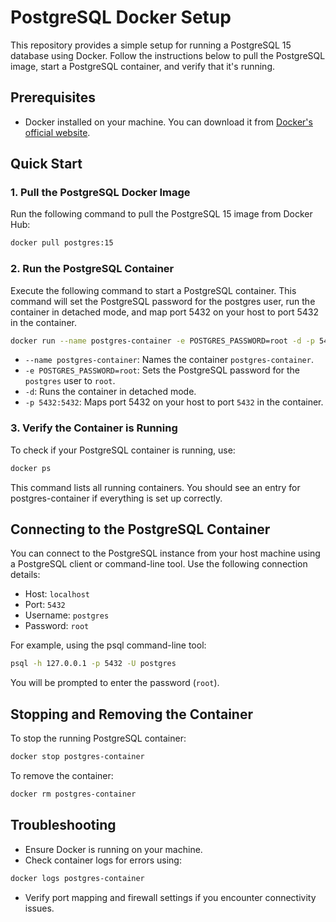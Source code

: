 # PostgreSQL Docker Setup

This repository provides a simple setup for running a PostgreSQL 15 database using Docker. Follow the instructions below to pull the PostgreSQL image, start a PostgreSQL container, and verify that it's running.

## Prerequisites

- Docker installed on your machine. You can download it from [Docker's official website](https://www.docker.com/products/docker-desktop).

## Quick Start

### 1. Pull the PostgreSQL Docker Image

Run the following command to pull the PostgreSQL 15 image from Docker Hub:

```bash
docker pull postgres:15
```

### 2. Run the PostgreSQL Container

Execute the following command to start a PostgreSQL container. This command will set the PostgreSQL password for the postgres user, run the container in detached mode, and map port 5432 on your host to port 5432 in the container.

```bash
docker run --name postgres-container -e POSTGRES_PASSWORD=root -d -p 5432:5432 postgres:15
```

- `--name postgres-container`: Names the container `postgres-container`.
- `-e POSTGRES_PASSWORD=root`: Sets the PostgreSQL password for the `postgres` user to `root`.
- `-d`: Runs the container in detached mode.
- `-p 5432:5432`: Maps port 5432 on your host to port `5432` in the container.

### 3. Verify the Container is Running

To check if your PostgreSQL container is running, use:

```bash
docker ps
```

This command lists all running containers. You should see an entry for postgres-container if everything is set up correctly.

## Connecting to the PostgreSQL Container

You can connect to the PostgreSQL instance from your host machine using a PostgreSQL client or command-line tool. Use the following connection details:

- Host: `localhost`
- Port: `5432`
- Username: `postgres`
- Password: `root`

For example, using the psql command-line tool:

```bash
psql -h 127.0.0.1 -p 5432 -U postgres
```

You will be prompted to enter the password (`root`).

## Stopping and Removing the Container

To stop the running PostgreSQL container:

```bash
docker stop postgres-container
```

To remove the container:

```bash
docker rm postgres-container
```

## Troubleshooting

- Ensure Docker is running on your machine.
- Check container logs for errors using:

```bash
docker logs postgres-container
```

- Verify port mapping and firewall settings if you encounter connectivity issues.
